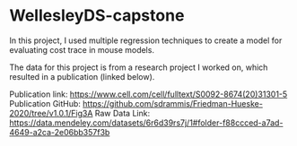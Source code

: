 # WellesleyDS-capstone

In this project, I used multiple regression techniques to create a model for evaluating cost trace in mouse models.

The data for this project is from a research project I worked on, which resulted in a publication (linked below).

Publication link: https://www.cell.com/cell/fulltext/S0092-8674(20)31301-5
Publication GitHub: https://github.com/sdrammis/Friedman-Hueske-2020/tree/v1.0.1/Fig3A
Raw Data Link: https://data.mendeley.com/datasets/6r6d39rs7j/1#folder-f88ccced-a7ad-4649-a2ca-2e06bb357f3b
